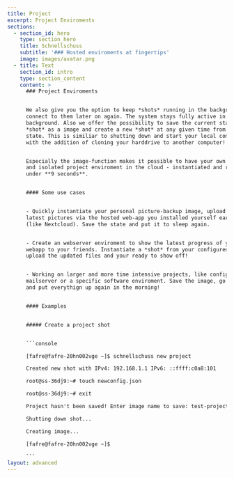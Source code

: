 ```yaml
---
title: Project
excerpt: Project Enviroments
sections:
  - section_id: hero
    type: section_hero
    title: Schnellschuss
    subtitle: '### Hosted enviroments at fingertips'
    image: images/avatar.png
  - title: Text
    section_id: intro
    type: section_content
    content: >
      ### Project Enviroments


      We also give you the option to keep *shots* running in the background and
      connect to them later on again. The system stays fully active in the
      background. Also we offer the possibility to save the current state of the
      *shot* as a image and create a new *shot* at any given time from this
      state. This is similiar to shutting down and start your local computer -
      with the addition of cloning your harddrive to another computer!


      Especially the image-function makes it possible to have your own dedicated
      and isolated project enviroment in the cloud - instantiated and ready in
      under **9 seconds**. 


      #### Some use cases


      - Quickly instantiate your personal picture-backup image, upload the
      latest pictures via the hosted web-app you installed yourself earlier
      (like Nextcloud). Save the state and put it to sleep again.


      - Create an webserver enviroment to show the latest progress of your
      webapp to your friends. Instantiate a *shot* from your configured image,
      upload the updated files and your ready to show off!


      - Working on larger and more time intensive projects, like configuring a
      mailserver or a specific software enviroment. Save the image, go to sleep
      and put everythign up again in the morning!


      #### Examples


      ##### Create a project shot


      ```console

      [fafre@fafre-20hn002vge ~]$ schnellschuss new project

      Created new shot with IPv4: 192.168.1.1 IPv6: ::ffff:c0a8:101

      root@ss-36dj9:~# touch newconfig.json

      root@ss-36dj9:~# exit

      Project hasn't been saved! Enter image name to save: test-project

      Shutting down shot...

      Creating image...

      [fafre@fafre-20hn002vge ~]$

      ```
layout: advanced
---
```

